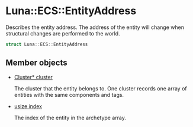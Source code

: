 # Luna::ECS::EntityAddress
Describes the entity address. The address of the entity will change when structural changes are performed to the world. 

```c++
struct Luna::ECS::EntityAddress
```

## Member objects
* [Cluster* cluster](struct_luna_1_1_e_c_s_1_1_entity_address_1a3f1a3b821b2f0c4f7614df1901dbaaf6.md)

    The cluster that the entity belongs to. One cluster records one array of entities with the same components and tags. 

* [usize index](struct_luna_1_1_e_c_s_1_1_entity_address_1a46266689dc5df0720190686fb20efb80.md)

    The index of the entity in the archetype array. 

